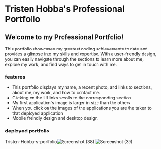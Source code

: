 # Tristen Hobba's Professional Portfolio
## Welcome to my Professional Portfolio! 
This portfolio showcases my greatest coding achievements to date and provides a glimpse into my skills and expertise. With a user-friendly design, you can easily navigate through the sections to learn more about me, explore my work, and find ways to get in touch with me.

### features
* This portfolio displays my name, a recent photo, and links to sections, about me, my work, and how to contact me.
* Clicking on the UI links scrolls to the corresponding section
* My first application's image is larger in size than the others
* When you click on the images of the applications you are the taken to that deployed application
* Mobile freindly design and desktop design.

### deployed portfolio
Tristen-Hobba-s-portfolio![Screenshot (38)](https://github.com/Tristenh/Tristen-Hobba-s-portfolio/assets/121472192/7bbd2f4e-a99e-4f0d-9308-e05021521fc0)
![Screenshot (39)](https://github.com/Tristenh/Tristen-Hobba-s-portfolio/assets/121472192/fe19fa36-48d3-4c7e-b0dc-d4c5584318e5)
